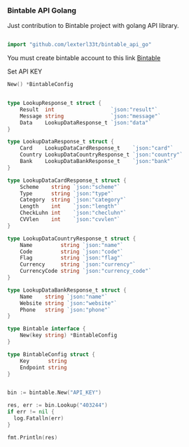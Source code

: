 ### Bintable API Golang


Just contribution to Bintable project with golang API library.


```go

import "github.com/lexterl33t/bintable_api_go"
```

You must create bintable account to this link <a href="https://bintable.com/get-api">Bintable</a>


Set API KEY

```go
New() *BintableConfig

```

```go

type LookupResponse_t struct {
	Result  int                  `json:"result"`
	Message string               `json:"message"`
	Data    LookupDataResponse_t `json:"data"`
}

type LookupDataResponse_t struct {
	Card    LookupDataCardResponse_t    `json:"card"`
	Country LookupDataCountryResponse_t `json:"country"`
	Bank    LookupDataBankResponse_t    `json:"bank"`
}

type LookupDataCardResponse_t struct {
	Scheme    string `json:"scheme"`
	Type      string `json:"type"`
	Category  string `json:"category"`
	Length    int    `json:"length"`
	CheckLuhn int    `json:"checluhn"`
	CVVlen    int    `json:"cvvlen"`
}

type LookupDataCountryResponse_t struct {
	Name         string `json:"name"`
	Code         string `json:"code"`
	Flag         string `json:"flag"`
	Currency     string `json:"currency"`
	CurrencyCode string `json:"currency_code"`
}

type LookupDataBankResponse_t struct {
	Name    string `json:"name"`
	Website string `json:"website"`
	Phone   string `json:"phone"`
}

type Bintable interface {
	New(key string) *BintableConfig
}

type BintableConfig struct {
	Key      string
	Endpoint string
}
```


```go

bin := bintable.New("API_KEY")

```

```go
res, err := bin.Lookup("403244")
if err != nil {
  log.Fatalln(err)
}

fmt.Println(res)

```

